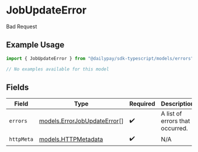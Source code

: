 # JobUpdateError

Bad Request

## Example Usage

```typescript
import { JobUpdateError } from "@dailypay/sdk-typescript/models/errors";

// No examples available for this model
```

## Fields

| Field                                                               | Type                                                                | Required                                                            | Description                                                         |
| ------------------------------------------------------------------- | ------------------------------------------------------------------- | ------------------------------------------------------------------- | ------------------------------------------------------------------- |
| `errors`                                                            | [models.ErrorJobUpdateError](../../models/errorjobupdateerror.md)[] | :heavy_check_mark:                                                  | A list of errors that occurred.                                     |
| `httpMeta`                                                          | [models.HTTPMetadata](../../models/httpmetadata.md)                 | :heavy_check_mark:                                                  | N/A                                                                 |